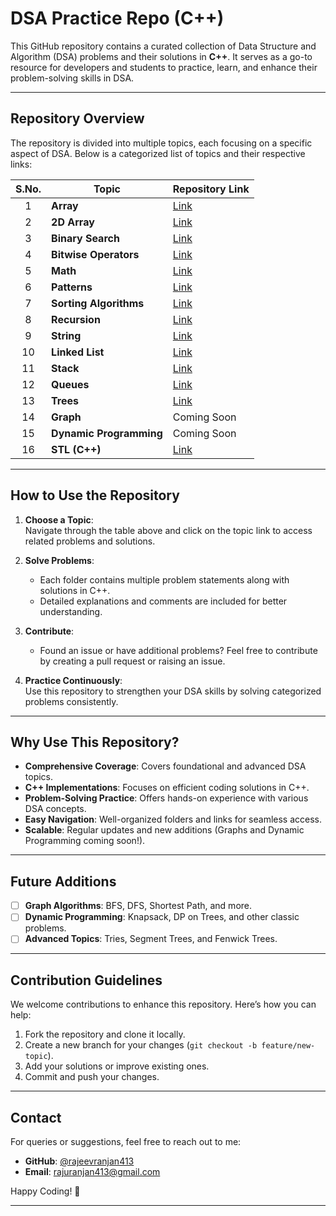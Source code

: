 # **DSA Practice Repo (C++)**

This GitHub repository contains a curated collection of Data Structure and Algorithm (DSA) problems and their solutions in **C++**. It serves as a go-to resource for developers and students to practice, learn, and enhance their problem-solving skills in DSA.

---

## **Repository Overview**

The repository is divided into multiple topics, each focusing on a specific aspect of DSA. Below is a categorized list of topics and their respective links:

|  **S.No.** |        **Topic**         | **Repository Link**                                                                                          |
|:----------:|--------------------------|-------------------------------------------------------------------------------------------------------------|
|  1         | **Array**                | [Link](https://github.com/rajeevranjan413/dsa-practice-questions/tree/main/Array)                          |
|  2         | **2D Array**             | [Link](https://github.com/rajeevranjan413/dsa-practice-questions/tree/main/2D-Array)                       |
|  3         | **Binary Search**        | [Link](https://github.com/rajeevranjan413/dsa-practice-questions/tree/main/BinarySearch)                   |
|  4         | **Bitwise Operators**    | [Link](https://github.com/rajeevranjan413/dsa-practice-questions/tree/main/BitwiseOperator)                |
|  5         | **Math**                 | [Link](https://github.com/rajeevranjan413/dsa-practice-questions/tree/main/Math)                           |
|  6         | **Patterns**             | [Link](https://github.com/rajeevranjan413/dsa-practice-questions/tree/main/Patterns)                       |
|  7         | **Sorting Algorithms**   | [Link](https://github.com/rajeevranjan413/dsa-practice-questions/tree/main/Sorting)                        |
|  8         | **Recursion**            | [Link](https://github.com/rajeevranjan413/dsa-practice-questions/tree/main/Recursion)                      |
|  9         | **String**               | [Link](https://github.com/rajeevranjan413/dsa-practice-questions/tree/main/String)                         |
|  10        | **Linked List**          | [Link](https://github.com/rajeevranjan413/dsa-practice-questions/tree/main/LinkedList)                     |
|  11        | **Stack**                | [Link](https://github.com/rajeevranjan413/dsa-practice-questions/tree/main/Stack)                          |
|  12        | **Queues**               | [Link](https://github.com/rajeevranjan413/dsa-practice-questions/tree/main/Queues)                         |
|  13        | **Trees**                | [Link](https://github.com/rajeevranjan413/dsa-practice-questions/tree/main/Trees)                          |
|  14        | **Graph**                | Coming Soon                                                                                               |
|  15        | **Dynamic Programming**  | Coming Soon                                                                                               |
|  16        | **STL (C++)**            | [Link](https://github.com/rajeevranjan413/dsa-practice-questions/tree/main/STL)                            |

---

## **How to Use the Repository**

1. **Choose a Topic**:  
   Navigate through the table above and click on the topic link to access related problems and solutions.

2. **Solve Problems**:  
   - Each folder contains multiple problem statements along with solutions in C++.
   - Detailed explanations and comments are included for better understanding.

3. **Contribute**:  
   - Found an issue or have additional problems? Feel free to contribute by creating a pull request or raising an issue.

4. **Practice Continuously**:  
   Use this repository to strengthen your DSA skills by solving categorized problems consistently.

---

## **Why Use This Repository?**

- **Comprehensive Coverage**: Covers foundational and advanced DSA topics.
- **C++ Implementations**: Focuses on efficient coding solutions in C++.
- **Problem-Solving Practice**: Offers hands-on experience with various DSA concepts.
- **Easy Navigation**: Well-organized folders and links for seamless access.
- **Scalable**: Regular updates and new additions (Graphs and Dynamic Programming coming soon!).

---

## **Future Additions**

- [ ] **Graph Algorithms**: BFS, DFS, Shortest Path, and more.
- [ ] **Dynamic Programming**: Knapsack, DP on Trees, and other classic problems.
- [ ] **Advanced Topics**: Tries, Segment Trees, and Fenwick Trees.

---

## **Contribution Guidelines**

We welcome contributions to enhance this repository. Here’s how you can help:

1. Fork the repository and clone it locally.
2. Create a new branch for your changes (`git checkout -b feature/new-topic`).
3. Add your solutions or improve existing ones.
4. Commit and push your changes.

---

## **Contact**

For queries or suggestions, feel free to reach out to me:

- **GitHub**: [@rajeevranjan413](https://github.com/rajeevranjan413)
- **Email**: rajuranjan413@gmail.com

Happy Coding! 🚀

---
